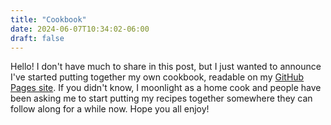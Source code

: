 ```yaml
---
title: "Cookbook"
date: 2024-06-07T10:34:02-06:00
draft: false
---
```


Hello! I don't have much to share in this post, but I just wanted to announce I've started putting together my own cookbook, readable on my [GitHub Pages site](https://siliconself.github.io/cookbook). If you didn't know, I moonlight as a home cook and people have been asking me to start putting my recipes together somewhere they can follow along for a while now. Hope you all enjoy!
